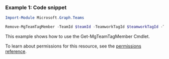 ### Example 1: Code snippet

```powershellImport-Module Microsoft.Graph.Teams

Remove-MgTeamTagMember -TeamId $teamId -TeamworkTagId $teamworkTagId -TeamworkTagMemberId $teamworkTagMemberId
```
This example shows how to use the Get-MgTeamTagMember Cmdlet.
To learn about permissions for this resource, see the [permissions reference](/graph/permissions-reference).

